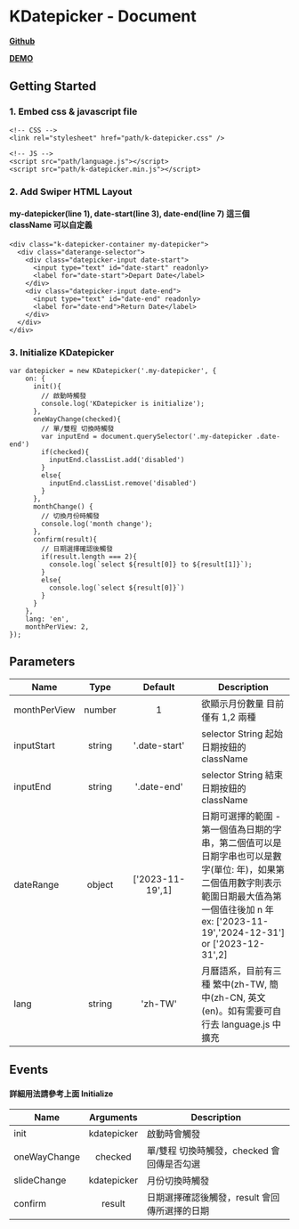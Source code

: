 # KDatepicker - Document

**[Github](https://github.com/kevin21305991/k-datepicker)**

**[DEMO](https://k-datepicker.vercel.app/)**

## Getting Started

### 1. Embed css & javascript file

```html=
<!-- CSS -->
<link rel="stylesheet" href="path/k-datepicker.css" />

<!-- JS -->
<script src="path/language.js"></script>
<script src="path/k-datepicker.min.js"></script>
```

### 2. Add Swiper HTML Layout

#### my-datepicker(line 1), date-start(line 3), date-end(line 7) 這三個 className 可以自定義

```html=
<div class="k-datepicker-container my-datepicker">
  <div class="daterange-selector">
    <div class="datepicker-input date-start">
      <input type="text" id="date-start" readonly>
      <label for="date-start">Depart Date</label>
    </div>
    <div class="datepicker-input date-end">
      <input type="text" id="date-end" readonly>
      <label for="date-end">Return Date</label>
    </div>
  </div>
</div>
```

### 3. Initialize KDatepicker

```js=
var datepicker = new KDatepicker('.my-datepicker', {
    on: {
      init(){
        // 啟動時觸發
        console.log('KDatepicker is initialize');
      },
      oneWayChange(checked){
        // 單/雙程 切換時觸發
        var inputEnd = document.querySelector('.my-datepicker .date-end')
        if(checked){
          inputEnd.classList.add('disabled')
        }
        else{
          inputEnd.classList.remove('disabled')
        }
      },
      monthChange() {
        // 切換月份時觸發
        console.log('month change');
      },
      confirm(result){
        // 日期選擇確認後觸發
        if(result.length === 2){
          console.log(`select ${result[0]} to ${result[1]}`);
        }
        else{
          console.log(`select ${result[0]}`)
        }
      }
    },
    lang: 'en',
    monthPerView: 2,
});
```

## Parameters

| Name         |  Type  | Default<div style="width:120px"> | Description                                                                                                                                                                                               |
| ------------ | :----: | :------------------------------: | --------------------------------------------------------------------------------------------------------------------------------------------------------------------------------------------------------- |
| monthPerView | number |                1                 | 欲顯示月份數量 目前僅有 1,2 兩種                                                                                                                                                                          |
| inputStart   | string |          '.date-start'           | selector String 起始日期按鈕的 className                                                                                                                                                                  |
| inputEnd     | string |           '.date-end'            | selector String 結束日期按鈕的 className                                                                                                                                                                  |
| dateRange    | object |         ['2023-11-19',1]         | 日期可選擇的範圍 - 第一個值為日期的字串，第二個值可以是日期字串也可以是數字(單位: 年)，如果第二個值用數字則表示範圍日期最大值為第一個值往後加 n 年<br>ex: ['2023-11-19','2024-12-31'] or ['2023-12-31',2] |
| lang         | string |             'zh-TW'              | 月曆語系，目前有三種 繁中(zh-TW, 簡中(zh-CN, 英文(en)。如有需要可自行去 language.js 中擴充                                                                                                                |

## Events

#### 詳細用法請參考上面 Initialize

| Name         |  Arguments  | Description                                   |
| ------------ | :---------: | --------------------------------------------- |
| init         | kdatepicker | 啟動時會觸發                                  |
| oneWayChange |   checked   | 單/雙程 切換時觸發，checked 會回傳是否勾選    |
| slideChange  | kdatepicker | 月份切換時觸發                                |
| confirm      |   result    | 日期選擇確認後觸發，result 會回傳所選擇的日期 |
